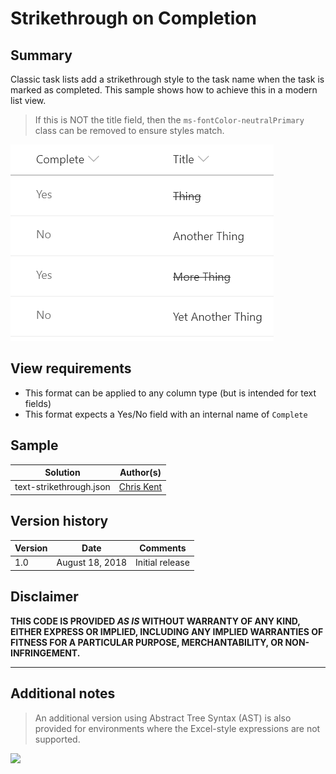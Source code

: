 # Strikethrough on Completion

## Summary
Classic task lists add a strikethrough style to the task name when the task is marked as completed. This sample shows how to achieve this in a modern list view.

> If this is NOT the title field, then the `ms-fontColor-neutralPrimary` class can be removed to ensure styles match.

![screenshot of the sample](./screenshot.png)

## View requirements
- This format can be applied to any column type (but is intended for text fields)
- This format expects a Yes/No field with an internal name of `Complete`

## Sample

Solution|Author(s)
--------|---------
text-strikethrough.json | [Chris Kent](https://twitter.com/thechriskent)

## Version history

Version|Date|Comments
-------|----|--------
1.0|August 18, 2018|Initial release

## Disclaimer
**THIS CODE IS PROVIDED *AS IS* WITHOUT WARRANTY OF ANY KIND, EITHER EXPRESS OR IMPLIED, INCLUDING ANY IMPLIED WARRANTIES OF FITNESS FOR A PARTICULAR PURPOSE, MERCHANTABILITY, OR NON-INFRINGEMENT.**

---

## Additional notes

> An additional version using Abstract Tree Syntax (AST) is also provided for environments where the Excel-style expressions are not supported.

<img src="https://telemetry.sharepointpnp.com/sp-dev-list-formatting/column-samples/text-strikethrough" />